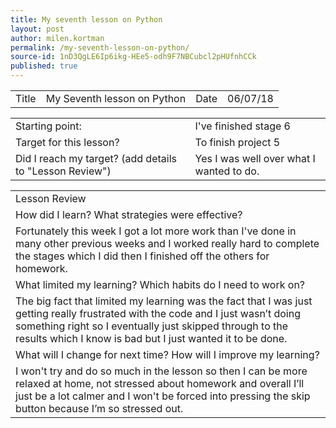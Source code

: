 ```yaml
---
title: My seventh lesson on Python
layout: post
author: milen.kortman
permalink: /my-seventh-lesson-on-python/
source-id: 1nD3QgLE6Ip6ikg-HEe5-odh9F7NBCubcl2pHUfnhCCk
published: true
---
```

<table>
  <tr>
    <td>Title</td>
    <td>My Seventh lesson on Python</td>
    <td>Date</td>
    <td>06/07/18</td>
  </tr>
</table>


<table>
  <tr>
    <td>Starting point:</td>
    <td>I've finished stage 6</td>
  </tr>
  <tr>
    <td>Target for this lesson?</td>
    <td>To finish project 5</td>
  </tr>
  <tr>
    <td>Did I reach my target? 
(add details to "Lesson Review")</td>
    <td>Yes I was well over what I wanted to do.</td>
  </tr>
</table>


<table>
  <tr>
    <td>Lesson Review</td>
  </tr>
  <tr>
    <td>How did I learn? What strategies were effective? </td>
  </tr>
  <tr>
    <td>Fortunately this week I got a lot more work than I've done in many other previous weeks and I worked really hard to complete the stages which I did then I finished off the others for homework.</td>
  </tr>
  <tr>
    <td>What limited my learning? Which habits do I need to work on? </td>
  </tr>
  <tr>
    <td>The big fact that limited my learning was the fact that I was just getting really frustrated with the code and I just wasn’t doing something right so I eventually just skipped through to the results which I know is bad but I just wanted it to be done.</td>
  </tr>
  <tr>
    <td>What will I change for next time? How will I improve my learning?</td>
  </tr>
  <tr>
    <td>I won't try and do so much in the lesson so then I can be more relaxed at home, not stressed about homework and overall I’ll just be a lot calmer and I won't be forced into pressing the skip button because I’m so stressed out.</td>
  </tr>
</table>


